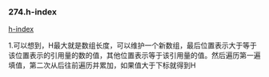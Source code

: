 ### 274.h-index
[h-index](https://leetcode.cn/problems/h-index/)

1.可以想到，H最大就是数组长度，可以维护一个新数组，最后位置表示大于等于该位置表示的引用量的数的值，其他位置表示等于该引用量的值。然后遍历第一遍填值，第二次从后往前遍历并累加，如果值大于下标就得到H